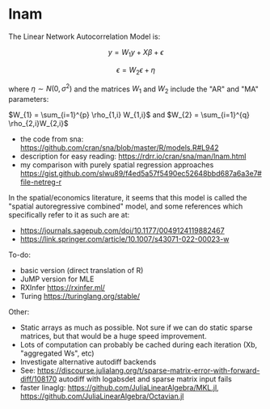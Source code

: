# lnam

The Linear Network Autocorrelation Model is:

$$ y = W_{1} y + X \beta + \epsilon $$

$$ \epsilon = W_{2} \epsilon + \eta $$

where $\eta \sim N(0,\sigma^2)$ and the matrices $W_{1}$ and $W_{2}$ include the "AR" and "MA" parameters:

$W_{1} = \sum_{i=1}^{p} \rho_{1,i} W_{1,i}$ and $W_{2} = \sum_{i=1}^{q} \rho_{2,i}W_{2,i}$

  * the code from sna: https://github.com/cran/sna/blob/master/R/models.R#L942
  * description for easy reading: https://rdrr.io/cran/sna/man/lnam.html
  * my comparison with purely spatial regression approaches https://gist.github.com/slwu89/f4ed5a57f5490ec52648bbd687a6a3e7#file-netreg-r

In the spatial/economics literature, it seems that this model is called the "spatial autoregressive combined" model, and some references which specifically refer to it as such are at:

  * https://journals.sagepub.com/doi/10.1177/0049124119882467
  * https://link.springer.com/article/10.1007/s43071-022-00023-w

To-do:

  * basic version (direct translation of R)
  * JuMP version for MLE
  * RXInfer https://rxinfer.ml/
  * Turing https://turinglang.org/stable/

Other:

  * Static arrays as much as possible. Not sure if we can do static sparse matrices, but that would be a huge speed improvement.
  * Lots of computation can probably be cached during each iteration (Xb, "aggregated Ws", etc)
  * Investigate alternative autodiff backends
  * See: https://discourse.julialang.org/t/sparse-matrix-error-with-forward-diff/108170 autodiff with logabsdet and sparse matrix input fails
  * faster linaglg: https://github.com/JuliaLinearAlgebra/MKL.jl, https://github.com/JuliaLinearAlgebra/Octavian.jl
  
